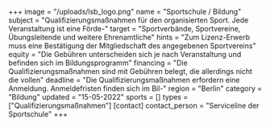+++
image = "/uploads/lsb_logo.png"
name = "Sportschule / Bildung"
subject = "Qualifizierungsmaßnahmen für den organisierten Sport. Jede Veranstaltung ist eine Förde-"
target = "Sportverbände, Sportvereine, Übungsleitende und weitere Ehrenamtliche"
hints = "Zum Lizenz-Erwerb muss eine Bestätigung der Mitgliedschaft des angegebenen Sportvereins"
equity = "Die Gebühren unterscheiden sich je nach Veranstaltung und befinden sich im Bildungsprogramm"
financing = "Die Qualifizierungsmaßnahmen sind mit Gebühren belegt, die allerdings nicht die vollen"
deadline = "Die Qualifizierungsmaßnahmen erfordern eine Anmeldung. Anmeldefristen finden sich im Bil-"
region = "Berlin"
category = "Bildung"
updated = "15-05-2022"
sports = []
types = ["Qualifizierungsmaßnahmen"]
[contact]
contact_person = "Serviceline der Sportschule"
+++